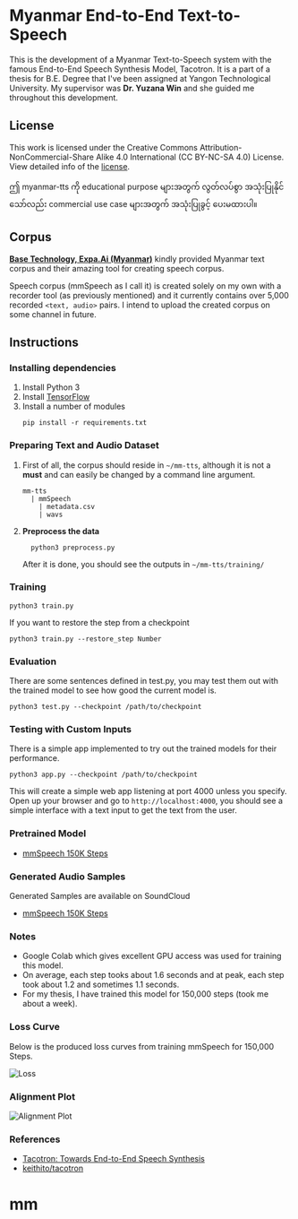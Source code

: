 # Myanmar End-to-End Text-to-Speech

This is the development of a Myanmar Text-to-Speech system with the famous End-to-End Speech Synthesis Model, Tacotron. It is a part of a thesis for B.E. Degree that I've been assigned at Yangon Technological University. My supervisor was **Dr. Yuzana Win** and she guided me throughout this development.

## License

This work is licensed under the Creative Commons Attribution-NonCommercial-Share Alike 4.0 International (CC BY-NC-SA 4.0) License. View detailed info of the [license](http://creativecommons.org/licenses/by-nc-sa/4.0/).

ဤ myanmar-tts ကို educational purpose များအတွက် လွတ်လပ်စွာ အသုံးပြုနိုင်သော်လည်း commercial use case များအတွက် အသုံးပြုခွင့် ပေးမထားပါ။

## Corpus

**[Base Technology, Expa.Ai (Myanmar)](https://expa.ai)** kindly provided Myanmar text corpus and their amazing tool for creating speech corpus.

Speech corpus (mmSpeech as I call it) is created solely on my own with a recorder tool (as previously mentioned) and it currently contains over 5,000 recorded `<text, audio>` pairs. I intend to upload the created corpus on some channel in future.

## Instructions

### Installing dependencies

1.  Install Python 3
2.  Install [TensorFlow](https://www.tensorflow.org/install/)
3.  Install a number of modules
    ```
    pip install -r requirements.txt
    ```


### Preparing Text and Audio Dataset

1.  First of all, the corpus should reside in `~/mm-tts`, although it is not a **must** and can easily be changed by a command line argument.
    ```
    mm-tts
      | mmSpeech
        | metadata.csv
        | wavs
    ```

2.  **Preprocess the data**
    ```
      python3 preprocess.py
    ```
    After it is done, you should see the outputs in `~/mm-tts/training/`


### Training

```
python3 train.py
```

If you want to restore the step from a checkpoint
```
python3 train.py --restore_step Number
```


### Evaluation

There are some sentences defined in test.py, you may test them out with the trained model to see how good the current model is.
```
python3 test.py --checkpoint /path/to/checkpoint
```


### Testing with Custom Inputs

There is a simple app implemented to try out the trained models for their performance.
```
python3 app.py --checkpoint /path/to/checkpoint
```
This will create a simple web app listening at port 4000 unless you specify.
Open up your browser and go to `http://localhost:4000`, you should see a simple interface with a text input to get the text from the user.


### Pretrained Model

* [mmSpeech 150K Steps](https://drive.google.com/open?id=1P3JQYjGNoPbNykOg4-45LPUsZGuWkAd7)


### Generated Audio Samples

Generated Samples are available on SoundCloud

* [mmSpeech 150K Steps](https://soundcloud.com/htoo-pyae-466960846/sets/mmspeech-outputs)


### Notes

* Google Colab which gives excellent GPU access was used for training this model.
* On average, each step tooks about 1.6 seconds and at peak, each step took about 1.2 and sometimes 1.1 seconds.
* For my thesis, I have trained this model for 150,000 steps (took me about a week).


### Loss Curve

Below is the produced loss curves from training mmSpeech for 150,000 Steps.

![Loss](https://user-images.githubusercontent.com/34838719/65132116-7353e080-da26-11e9-9299-a08883811f47.png)


### Alignment Plot

![Alignment Plot](https://user-images.githubusercontent.com/34838719/65257737-afbb3580-db27-11e9-9046-e9a9931c55d3.gif)


### References

* [Tacotron: Towards End-to-End Speech Synthesis](https://www.google.com/url?sa=t&rct=j&q=&esrc=s&source=web&cd=2&cad=rja&uact=8&ved=2ahUKEwiBjuL828vkAhWh6nMBHYccCdYQFjABegQIABAB&url=https%3A%2F%2Farxiv.org%2Fabs%2F1703.10135&usg=AOvVaw0_KT-Hbe9h_egPMynMsJOM)
* [keithito/tacotron](https://github.com/keithito/tacotron)
# mm
